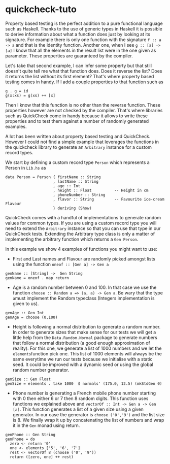 # quickcheck-tuto

Property based testing is the perfect addition to a pure functional language such as Haskell. Thanks to the use of generic types in Haskell it is possible to derive information about what a function does just by looking at its signature. For example there is only one function with the signature `f :: a -> a` and that is the identity function. Another one, when I see `g :: [a] -> [a]` I know that all the elements in the result list were in the one given as parameter. These properties are guaranteed by the compiler.

Let's take that second example, I can infer some property but that still doesn't quite tell me what that function does. Does it reverse the list? Does it returns the list without its first element? That's where property based testing comes in handy. If I add a couple properties to that function such as
``` 
g . g = id
g(x:xs) = g(xs) ++ [x]
```
Then I know that this function is no other than the reverse function. These properties however are not checked by the compiler. That's where libraries such as QuickCheck come in handy because it allows to write these properties and to test them against a number of randomly generated examples.

A lot has been written about property based testing and QuickCheck. However I could not find a simple example that leverages the functions in the quickcheck library to generate an `Arbitrary` instance for a custom record types.

We start by defining a custom record type `Person` which represents a Person in `Lib.hs` as
```
data Person = Person { firstName :: String
                     , lastName :: String
                     , age :: Int
                     , height :: Float          -- Height in cm
                     , phoneNumber :: String
                     , flavor :: String         -- Favourite ice-cream Flavour
                     } deriving (Show)
```

QuickCheck comes with a handful of implementations to generate random values for common types. If you are using a custom record type you will need to extend the `Arbitrary` instance so that you can use that type in our QuickCheck tests. Extending the Arbitrary type class is only a matter of implementing the arbitrary function which returns a `Gen Person`.

In this example we show 4 examples of functions you might want to use:
 * First and Last names and Flavour are randomly picked amongst lists using the function `oneof :: [Gen a] -> Gen a`
``` 
genName :: [String] ->  Gen String
genName = oneof . map return
``` 
 * Age is a random number between 0 and 100. In that case we use the function `choose :: Random a => (a, a) -> Gen a`. Be wary that the type `a`must implement the Random typeclass (Integers implementation is given to us).
```
genAge :: Gen Int
genAge = choose (0,100)
```
 * Height is following a normal distribution to generate a random number. In order to generate sizes that make sense for our tests we will get a little help from the `Data.Random.Normal` package to generate numbers that follow a normal distribution (a good enough approximation of reality). For this one, we generate a list of 1000 numbers and we let the `elements`function pick one. This list of 1000 elements will always be the same everytime we run our tests because we initialise with a static seed. It could be improved with a dynamic seed or using the global random number generator.
``` 
genSize :: Gen Float
genSize = elements . take 1000  $ normals' (175.0, 12.5) (mkStdGen 0)
```

 * Phone number is generating a French mobile phone number starting with 0 then either 6 or 7 then 8 random digits. This function uses functions we explained above and `vectorOf :: Int -> Gen a -> Gen [a]`. This function generates a list of a given size using a given generator. In our case the generator is `choose ('0','9')` and the list size is 8. We finally wrap it up by concatenating the list of numbers and wrap it in the `Gen` monad using return.
```
genPhone :: Gen String
genPhone = do
  zero <- return '0'
  one <- elements ['5', '6', '7']
  rest <- vectorOf 8 (choose ('0', '9'))
  return ([zero, one] ++ rest)
 ```


